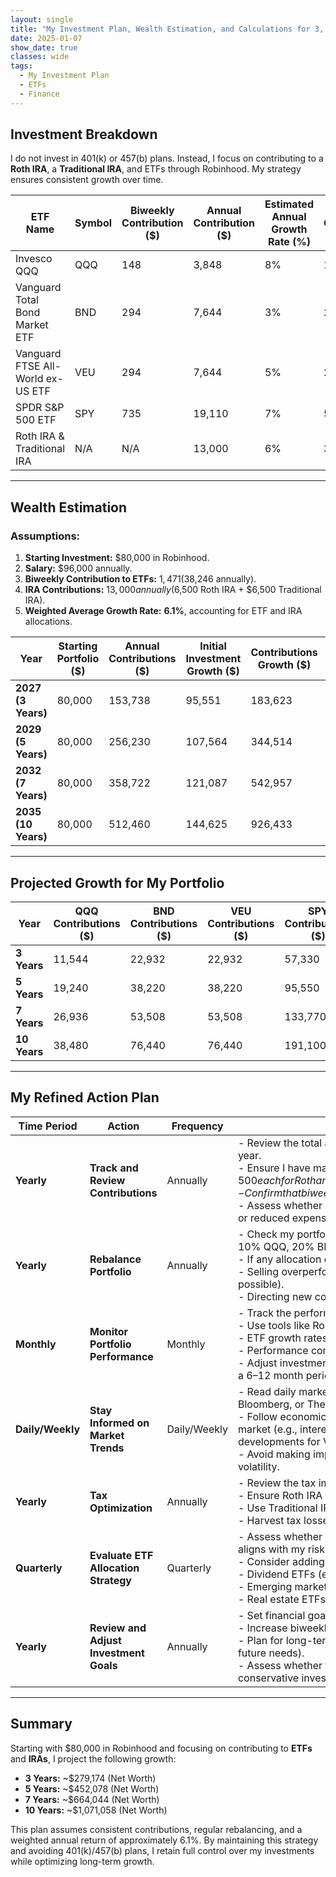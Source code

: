 ```yaml
---
layout: single
title: "My Investment Plan, Wealth Estimation, and Calculations for 3, 5, 7, and 10 Years"
date: 2025-01-07
show_date: true
classes: wide
tags:
  - My Investment Plan
  - ETFs
  - Finance
---
```


## Investment Breakdown

I do not invest in 401(k) or 457(b) plans. Instead, I focus on contributing to a **Roth IRA**, a **Traditional IRA**, and ETFs through Robinhood. My strategy ensures consistent growth over time.

| **ETF Name**                      | **Symbol** | **Biweekly Contribution ($)** | **Annual Contribution ($)** | **Estimated Annual Growth Rate (%)** | **3-Year Total Contributions ($)** | **3-Year Projected Value ($)** | **5-Year Projected Value ($)** | **7-Year Projected Value ($)** | **10-Year Projected Value ($)** |
| --------------------------------- | ---------- | ----------------------------- | --------------------------- | ------------------------------------ | ---------------------------------- | ------------------------------ | ------------------------------ | ------------------------------ | ------------------------------- |
| Invesco QQQ                       | QQQ        | 148                           | 3,848                       | 8%                                   | 11,544                             | 14,631                         | 31,026                         | 40,658                         | 64,021                          |
| Vanguard Total Bond Market ETF    | BND        | 294                           | 7,644                       | 3%                                   | 22,932                             | 25,435                         | 44,425                         | 62,119                         | 96,561                          |
| Vanguard FTSE All-World ex-US ETF | VEU        | 294                           | 7,644                       | 5%                                   | 22,932                             | 25,775                         | 49,418                         | 68,067                         | 103,114                         |
| SPDR S&P 500 ETF                  | SPY        | 735                           | 19,110                      | 7%                                   | 57,330                             | 69,938                         | 143,685                        | 196,975                        | 324,712                         |
| Roth IRA & Traditional IRA        | N/A        | N/A                           | 13,000                      | 6%                                   | 39,000                             | 42,696                         | 74,173                         | 108,692                        | 161,355                         |

---

## Wealth Estimation

### Assumptions:

1. **Starting Investment:** $80,000 in Robinhood.
2. **Salary:** $96,000 annually.
3. **Biweekly Contribution to ETFs:** $1,471 ($38,246 annually).
4. **IRA Contributions:** $13,000 annually ($6,500 Roth IRA + $6,500 Traditional IRA).
5. **Weighted Average Growth Rate:** **6.1%**, accounting for ETF and IRA allocations.

| **Year**            | **Starting Portfolio ($)** | **Annual Contributions ($)** | **Initial Investment Growth ($)** | **Contributions Growth ($)** | **Total Portfolio Value ($)** |
| ------------------- | -------------------------- | ---------------------------- | --------------------------------- | ---------------------------- | ----------------------------- |
| **2027 (3 Years)**  | 80,000                     | 153,738                      | 95,551                            | 183,623                      | 279,174                       |
| **2029 (5 Years)**  | 80,000                     | 256,230                      | 107,564                           | 344,514                      | 452,078                       |
| **2032 (7 Years)**  | 80,000                     | 358,722                      | 121,087                           | 542,957                      | 664,044                       |
| **2035 (10 Years)** | 80,000                     | 512,460                      | 144,625                           | 926,433                      | 1,071,058                     |

---

## Projected Growth for My Portfolio

| **Year**     | **QQQ Contributions ($)** | **BND Contributions ($)** | **VEU Contributions ($)** | **SPY Contributions ($)** | **IRA Contributions ($)** | **Total Portfolio Value ($)** |
| ------------ | ------------------------- | ------------------------- | ------------------------- | ------------------------- | ------------------------- | ----------------------------- |
| **3 Years**  | 11,544                    | 22,932                    | 22,932                    | 57,330                    | 39,000                    | 279,174                       |
| **5 Years**  | 19,240                    | 38,220                    | 38,220                    | 95,550                    | 65,000                    | 452,078                       |
| **7 Years**  | 26,936                    | 53,508                    | 53,508                    | 133,770                   | 91,000                    | 664,044                       |
| **10 Years** | 38,480                    | 76,440                    | 76,440                    | 191,100                   | 130,000                   | 1,071,058                     |

---

## My Refined Action Plan

| **Time Period**  | **Action**                             | **Frequency** | **Details/Steps**                                                                                                                                                                                                                                                                                                                                       |
| ---------------- | -------------------------------------- | ------------- | ------------------------------------------------------------------------------------------------------------------------------------------------------------------------------------------------------------------------------------------------------------------------------------------------------------------------------------------------------- |
| **Yearly**       | **Track and Review Contributions**     | Annually      | - Review the total amount contributed to ETFs and IRAs during the year. <br>- Ensure I have maxed out my IRA contributions ($6,500 each for Roth and Traditional IRA). <br>- Confirm that biweekly ETF investments align with my annual goal ($38,246). <br>- Assess whether I can increase contributions based on salary growth or reduced expenses.   |
| **Yearly**       | **Rebalance Portfolio**                | Annually      | - Check my portfolio allocation percentages: <br> 10% QQQ, 20% BND, 50% SPY, 20% VEU, and IRAs. <br>- If any allocation deviates by 5% or more, rebalance by: <br> - Selling overperforming assets (in a tax-advantaged account if possible). <br> - Directing new contributions toward underperforming categories.                                     |
| **Monthly**      | **Monitor Portfolio Performance**      | Monthly       | - Track the performance of each ETF and IRA account. <br>- Use tools like Robinhood, Morningstar, or Yahoo Finance to analyze: <br> - ETF growth rates compared to benchmarks (e.g., S&P 500 for SPY). <br> - Performance consistency of IRAs. <br>- Adjust investment focus if any ETF significantly underperforms over a 6–12 month period.           |
| **Daily/Weekly** | **Stay Informed on Market Trends**     | Daily/Weekly  | - Read daily market updates from reliable sources like CNBC, Bloomberg, or The Wall Street Journal. <br>- Follow economic indicators that may affect my ETFs or the broader market (e.g., interest rate changes impacting BND or international developments for VEU). <br>- Avoid making impulsive investment decisions based on short-term volatility. |
| **Yearly**       | **Tax Optimization**                   | Annually      | - Review the tax implications of my investments: <br> - Ensure Roth IRA contributions stay within income limits. <br> - Use Traditional IRA contributions to reduce taxable income if eligible. <br> - Harvest tax losses (if applicable) in taxable accounts.                                                                                          |
| **Quarterly**    | **Evaluate ETF Allocation Strategy**   | Quarterly     | - Assess whether my current ETF strategy (QQQ, BND, SPY, VEU) aligns with my risk tolerance and financial goals. <br>- Consider adding new ETFs or diversifying further: <br> - Dividend ETFs (e.g., SCHD for income). <br> - Emerging market funds (e.g., VWO for higher growth). <br> - Real estate ETFs (e.g., VNQ for REIT exposure).               |
| **Yearly**       | **Review and Adjust Investment Goals** | Annually      | - Set financial goals for the next year based on progress: <br> - Increase biweekly ETF contributions if salary increases. <br> - Plan for long-term milestones (e.g., purchasing property, saving for future needs). <br>- Assess whether to shift focus toward higher-growth or more conservative investments based on life stage and risk tolerance. |

---

## Summary

Starting with $80,000 in Robinhood and focusing on contributing to **ETFs** and **IRAs**, I project the following growth:

- **3 Years:** ~$279,174 (Net Worth)
- **5 Years:** ~$452,078 (Net Worth)
- **7 Years:** ~$664,044 (Net Worth)
- **10 Years:** ~$1,071,058 (Net Worth)

This plan assumes consistent contributions, regular rebalancing, and a weighted annual return of approximately 6.1%. By maintaining this strategy and avoiding 401(k)/457(b) plans, I retain full control over my investments while optimizing long-term growth.
